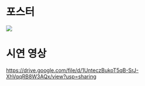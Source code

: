 # 포스터
<img src="https://github.com/user-attachments/assets/96657383-12c0-481c-83ae-bb3dcdeb75d1"/>

# 시연 영상
https://drive.google.com/file/d/1UnteczBukoT5qB-SrJ-XhVqqRB8W3AQx/view?usp=sharing

